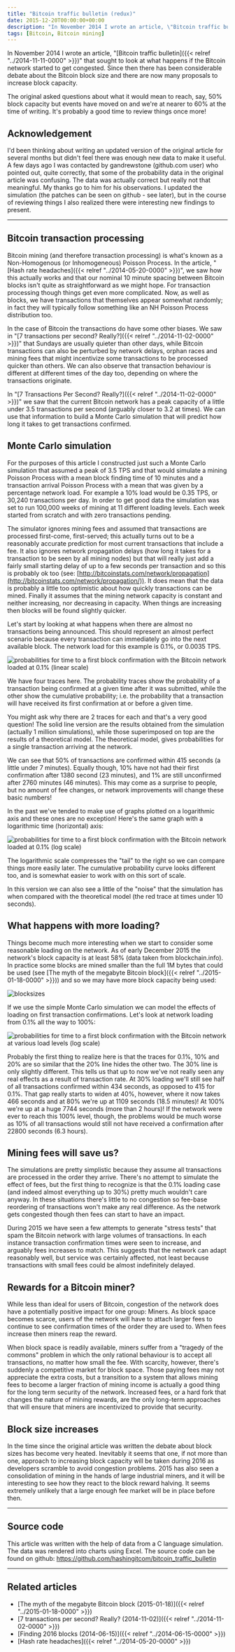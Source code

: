 ```yaml
---
title: "Bitcoin traffic bulletin (redux)"
date: 2015-12-20T00:00:00+00:00
description: "In November 2014 I wrote an article, \"Bitcoin traffic bulletin\" that sought to look at what happens if the Bitcoin network started to get congested.  Since then there has been considerable debate about the Bitcoin block size and there are now many proposals to increase block capacity.  The original asked questions about what it would mean to reach, say, 50% block capacity but events have moved on and we're at nearer to 60% at the time of writing.  It's probably a good time to review things once more!"
tags: [Bitcoin, Bitcoin mining]
---
```

In November 2014 I wrote an article, "[Bitcoin traffic bulletin]({{< relref "../2014-11-11-0000" >}})"
that sought to look at what happens if the Bitcoin network started to
get congested.  Since then there has been considerable debate about the
Bitcoin block size and there are now many proposals to increase block
capacity.

The original asked questions about what it would mean to reach, say, 50%
block capacity but events have moved on and we're at nearer to 60% at
the time of writing.  It's probably a good time to review things once
more!

## Acknowledgement

I'd been thinking about writing an updated version of the original
article for several months but didn't feel there was enough new data to
make it useful.  A few days ago I was contacted by gandrewstone
(github.com user) who pointed out, quite correctly, that some of the
probability data in the original article was confusing.  The data was
actually correct but really not that meaningful.  My thanks go to him for
his observations.  I updated the simulation (the patches can be seen on
github - see later), but in the course of reviewing things I also
realized there were interesting new findings to present.

------------------------------------------------------------------------

## Bitcoin transaction processing

Bitcoin mining (and therefore transaction processing) is what's known
as a Non-Homogenous (or Inhomogeneous) Poisson Process.  In the article,
"[Hash rate headaches]({{< relref "../2014-05-20-0000" >}})",
we saw how this actually works and that our nominal 10 minute spacing
between Bitcoin blocks isn't quite as straightforward as we might hope.
For transaction processing though things get even more complicated.  Now,
as well as blocks, we have transactions that themselves appear somewhat
randomly; in fact they will typically follow something like an NH
Poisson Process distribution too.

In the case of Bitcoin the transactions do have some other biases.  We
saw in "[7 transactions per second?  Really?]({{< relref "../2014-11-02-0000" >}})"
that Sundays are usually quieter than other days, while Bitcoin
transactions can also be perturbed by network delays, orphan races and
mining fees that might incentivize some transactions to be processed
quicker than others.  We can also observe that transaction behaviour is
different at different times of the day too, depending on where the
transactions originate.

In "[7 Transactions Per Second?  Really?]({{< relref "../2014-11-02-0000" >}})"
we saw that the current Bitcoin network has a peak capacity of a little
under 3.5 transactions per second (arguably closer to 3.2 at times).  We
can use that information to build a Monte Carlo simulation that will
predict how long it takes to get transactions confirmed.

## Monte Carlo simulation

For the purposes of this article I constructed just such a Monte Carlo
simulation that assumed a peak of 3.5 TPS and that would simulate a
mining Poisson Process with a mean block finding time of 10 minutes and
a transaction arrival Poisson Process with a mean that was given by a
percentage network load.  For example a 10% load would be 0.35 TPS, or
30,240 transactions per day.  In order to get good data the simulation
was set to run 100,000 weeks of mining at 11 different loading levels.
Each week started from scratch and with zero transactions pending.

The simulator ignores mining fees and assumed that transactions are
processed first-come, first-served; this actually turns out to be a
reasonably accurate prediction for most current transactions that
include a fee. It also ignores network propagation delays (how long it
takes for a transaction to be seen by all mining nodes) but that will
really just add a fairly small starting delay of up to a few seconds per
transaction and so this is probably ok too (see:
[http://bitcoinstats.com/network/propagation](http://bitcoinstats.com/network/propagation/)).
It does mean that the data is probably a little too optimistic about how
quickly transactions can be mined.  Finally it assumes that the mining
network capacity is constant and neither increasing, nor decreasing in
capacity.  When things are increasing then blocks will be found slightly
quicker.

Let's start by looking at what happens when there are almost no
transactions being announced.  This should represent an almost perfect
scenario because every transaction can immediately go into the next
available block.  The network load for this example is 0.1%, or 0.0035
TPS.

![probabilities for time to a first block confirmation with the Bitcoin network loaded at 0.1% (linear scale)](./first-conf-0-linear.png)

We have four traces here.  The probability traces show the probability of
a transaction being confirmed at a given time after it was submitted,
while the other show the cumulative probability; i.e.  the probability
that a transaction will have received its first confirmation at or
before a given time.

You might ask why there are 2 traces for each and that's a very good
question!  The solid line version are the results obtained from the
simulation (actually 1 million simulations), while those superimposed on
top are the results of a theoretical model.  The theoretical model, gives
probabilities for a single transaction arriving at the network.

We can see that 50% of transactions are confirmed within 415 seconds (a
little under 7 minutes).  Equally though, 10% have not had their first
confirmation after 1380 second (23 minutes), and 1% are still
unconfirmed after 2760 minutes (46 minutes).  This may come as a surprise
to people, but no amount of fee changes, or network improvements will
change these basic numbers!

In the past we've tended to make use of graphs plotted on a logarithmic
axis and these ones are no exception!  Here's the same graph with a
logarithmic time (horizontal) axis:

![probabilities for time to a first block confirmation with the Bitcoin network loaded at 0.1% (log scale)](./first-conf-0-log.png)

The logarithmic scale compresses the "tail" to the right so we can
compare things more easily later.  The cumulative probability curve looks
different too, and is somewhat easier to work with on this sort of
scale.

In this version we can also see a little of the "noise" that the
simulation has when compared with the theoretical model (the red trace
at times under 10 seconds).

## What happens with more loading?

Things become much more interesting when we start to consider some
reasonable loading on the network.  As of early December 2015 the
network's block capacity is at least 58% (data taken from
blockchain.info).  In practice some blocks are mined smaller than the
full 1M bytes that could be used (see
[The myth of the megabyte Bitcoin block]({{< relref "../2015-01-18-0000" >}}))
and so we may have more block capacity being used:

![blocksizes](./blocksizes.png)

If we use the simple Monte Carlo simulation we can model the effects of
loading on first transaction confirmations. Let's look at network
loading from 0.1% all the way to 100%:

![probabilities for time to a first block confirmation with the Bitcoin
network at various load levels (log
scale)](./first-conf-0-100.png)

Probably the first thing to realize here is that the traces for 0.1%,
10% and 20% are so similar that the 20% line hides the other two.  The
30% line is only slightly different.  This tells us that up to now we've
not really seen any real effects as a result of transaction rate.  At 30%
loading we'll still see half of all transactions confirmed within 434
seconds, as opposed to 415 for 0.1%.  That gap really starts to widen at
40%, however, where it now takes 466 seconds and at 80% we're up at
1109 seconds (18.5 minutes)!  At 100% we're up at a huge 7744 seconds
(more than 2 hours)!  If the network were ever to reach this 100% level,
though, the problems would be much worse as 10% of all transactions
would still not have received a confirmation after 22800 seconds (6.3
hours).

## Mining fees will save us?

The simulations are pretty simplistic because they assume all
transactions are processed in the order they arrive.  There's no attempt
to simulate the effect of fees, but the first thing to recognize is that
the 0.1% loading case (and indeed almost everything up to 30%) pretty
much wouldn't care anyway.  In these situations there's little to no
congestion so fee-base reordering of transactions won't make any real
difference.  As the network gets congested though then fees can start to
have an impact.

During 2015 we have seen a few attempts to generate "stress tests"
that spam the Bitcoin network with large volumes of transactions.  In
each instance transaction confirmation times were seen to increase, and
arguably fees increases to match.  This suggests that the network can
adapt reasonably well, but service was certainly affected, not least
because transactions with small fees could be almost indefinitely
delayed.

## Rewards for a Bitcoin miner?

While less than ideal for users of Bitcoin, congestion of the network
does have a potentially positive impact for one group: Miners.  As block
space becomes scarce, users of the network will have to attach larger
fees to continue to see confirmation times of the order they are used
to.  When fees increase then miners reap the reward.

When block space is readily available, miners suffer from a "tragedy of
the commons" problem in which the only rational behaviour is to accept
all transactions, no matter how small the fee.  With scarcity, however,
there's suddenly a competitive market for block space.  Those paying
fees may not appreciate the extra costs, but a transition to a system
that allows mining fees to become a larger fraction of mining income is
actually a good thing for the long term security of the network.
Increased fees, or a hard fork that changes the nature of mining
rewards, are the only long-term approaches that will ensure that miners
are incentivized to provide that security.

## Block size increases

In the time since the original article was written the debate about
block sizes has become very heated.  Inevitably it seems that one, if not
more than one, approach to increasing block capacity will be taken
during 2016 as developers scramble to avoid congestion problems.  2015
has also seen a consolidation of mining in the hands of large industrial
miners, and it will be interesting to see how they react to the block
reward halving.  It seems extremely unlikely that a large enough fee
market will be in place before then.

------------------------------------------------------------------------

## Source code

This article was written with the help of data from a C language
simulation.  The data was rendered into charts using Excel.  The source
code can be found on github: <https://github.com/hashingitcom/bitcoin_traffic_bulletin>

------------------------------------------------------------------------

## Related articles

- [The myth of the megabyte Bitcoin block (2015-01-18)]({{< relref "../2015-01-18-0000" >}})
- [7 transactions per second?  Really? (2014-11-02)]({{< relref "../2014-11-02-0000" >}})
- [Finding 2016 blocks (2014-06-15)]({{< relref "../2014-06-15-0000" >}})
- [Hash rate headaches]({{< relref "../2014-05-20-0000" >}})
